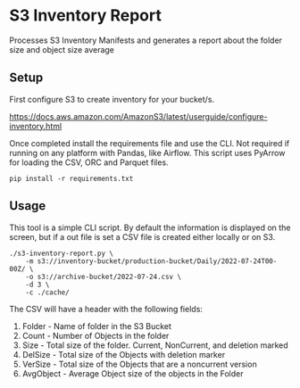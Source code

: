 # S3 Inventory Report
Processes S3 Inventory Manifests and generates a report about the folder size and object size average

## Setup

First configure S3 to create inventory for your bucket/s.

https://docs.aws.amazon.com/AmazonS3/latest/userguide/configure-inventory.html

Once completed install the requirements file and use the CLI. Not required if
running on any platform with Pandas, like Airflow.  This script uses PyArrow
for loading the CSV, ORC and Parquet files.

```shell
pip install -r requirements.txt
```

## Usage

This tool is a simple CLI script. By default the information is displayed on the screen, but if
a out file is set a CSV file is created either locally or on S3.

```shell
./s3-inventory-report.py \
    -m s3://inventory-bucket/production-bucket/Daily/2022-07-24T00-00Z/ \
    -o s3://archive-bucket/2022-07-24.csv \
    -d 3 \
    -c ./cache/
```

The CSV will have a header with the following fields:
 1. Folder - Name of folder in the S3 Bucket
 2. Count - Number of Objects in the folder
 3. Size - Total size of the folder.  Current, NonCurrent, and deletion marked
 4. DelSize - Total size of the Objects with deletion marker
 5. VerSize - Total size of the Objects that are a noncurrent version
 6. AvgObject - Average Object size of the objects in the Folder
